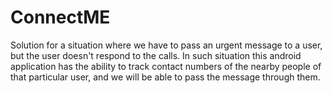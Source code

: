 # ConnectME

Solution for a situation where we have to pass an urgent message to a user, but the user doesn't respond to the calls. In such situation this android application has the ability to track contact numbers of the nearby people of that particular user, and we will be able to pass the message through them.
